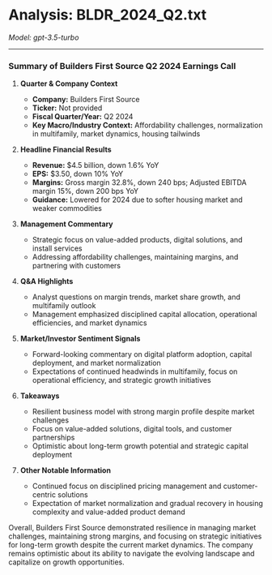 # Analysis: BLDR_2024_Q2.txt

*Model: gpt-3.5-turbo*

---

### Summary of Builders First Source Q2 2024 Earnings Call

1. **Quarter & Company Context**
   - **Company:** Builders First Source
   - **Ticker:** Not provided
   - **Fiscal Quarter/Year:** Q2 2024
   - **Key Macro/Industry Context:** Affordability challenges, normalization in multifamily, market dynamics, housing tailwinds

2. **Headline Financial Results**
   - **Revenue:** $4.5 billion, down 1.6% YoY
   - **EPS:** $3.50, down 10% YoY
   - **Margins:** Gross margin 32.8%, down 240 bps; Adjusted EBITDA margin 15%, down 200 bps YoY
   - **Guidance:** Lowered for 2024 due to softer housing market and weaker commodities

3. **Management Commentary**
   - Strategic focus on value-added products, digital solutions, and install services
   - Addressing affordability challenges, maintaining margins, and partnering with customers

4. **Q&A Highlights**
   - Analyst questions on margin trends, market share growth, and multifamily outlook
   - Management emphasized disciplined capital allocation, operational efficiencies, and market dynamics

5. **Market/Investor Sentiment Signals**
   - Forward-looking commentary on digital platform adoption, capital deployment, and market normalization
   - Expectations of continued headwinds in multifamily, focus on operational efficiency, and strategic growth initiatives

6. **Takeaways**
   - Resilient business model with strong margin profile despite market challenges
   - Focus on value-added solutions, digital tools, and customer partnerships
   - Optimistic about long-term growth potential and strategic capital deployment

7. **Other Notable Information**
   - Continued focus on disciplined pricing management and customer-centric solutions
   - Expectation of market normalization and gradual recovery in housing complexity and value-added product demand

Overall, Builders First Source demonstrated resilience in managing market challenges, maintaining strong margins, and focusing on strategic initiatives for long-term growth despite the current market dynamics. The company remains optimistic about its ability to navigate the evolving landscape and capitalize on growth opportunities.